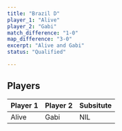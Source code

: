 ```yaml
---
title: "Brazil D"
player_1: "Alive"
player_2: "Gabi"
match_difference: "1-0"
map_difference: "3-0"
excerpt: "Alive and Gabi"
status: "Qualified"

---
```

## Players

| Player 1 | Player 2 | Subsitute |
| -- | -- | -- |
| Alive | Gabi | NIL |
